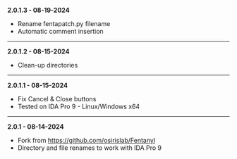 **2.0.1.3 - 08-19-2024**
- Rename fentapatch.py filename
- Automatic comment insertion

---

**2.0.1.2 - 08-15-2024**
- Clean-up directories

---

**2.0.1.1 - 08-15-2024**
- Fix Cancel & Close buttons
- Tested on IDA Pro 9 - Linux/Windows x64

---

**2.0.1 - 08-14-2024**
- Fork from https://github.com/osirislab/Fentanyl
- Directory and file renames to work with IDA Pro 9
